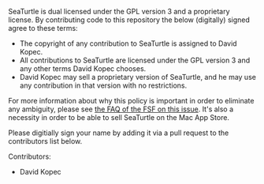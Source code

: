 SeaTurtle is dual licensed under the GPL version 3 and a proprietary license. By contributing code to this repository the below (digitally) signed agree to these terms:

- The copyright of any contribution to SeaTurtle is assigned to David Kopec.
- All contributions to SeaTurtle are licensed under the GPL version 3 and any other terms David Kopec chooses.
- David Kopec may sell a proprietary version of SeaTurtle, and he may use any contribution in that version with no restrictions.

For more information about why this policy is important in order to eliminate any ambiguity, please see [the FAQ of the FSF on this issue](https://www.gnu.org/licenses/gpl-faq.en.html#AssignCopyright). It's also a necessity in order to be able to sell SeaTurtle on the Mac App Store.

Please digitially sign your name by adding it via a pull request to the contributors list below.

Contributors:
- David Kopec

